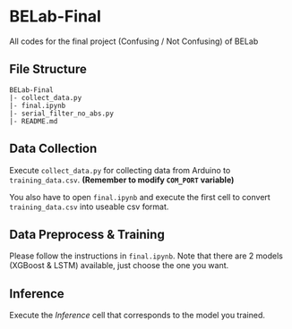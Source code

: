 # BELab-Final
All codes for the final project (Confusing / Not Confusing) of BELab

## File Structure
```
BELab-Final
|- collect_data.py
|- final.ipynb
|- serial_filter_no_abs.py
|- README.md
```
## Data Collection
Execute `collect_data.py` for collecting data from Arduino to `training_data.csv`. **(Remember to modify `COM_PORT` variable)**

You also have to open `final.ipynb` and execute the first cell to convert `training_data.csv` into useable csv format.
## Data Preprocess & Training
Please follow the instructions in `final.ipynb`. Note that there are 2 models (XGBoost & LSTM) available, just choose the one you want.
## Inference
Execute the *Inference* cell that corresponds to the model you trained.
